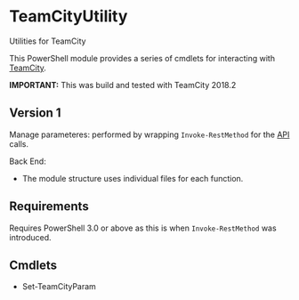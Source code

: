 # TeamCityUtility
Utilities for TeamCity

This PowerShell module provides a series of cmdlets for interacting with [TeamCity](https://confluence.jetbrains.com/display/TCD18/Extending+TeamCity).

**IMPORTANT:** This was build and tested with TeamCity 2018.2

## Version 1

Manage parameteres: performed by wrapping `Invoke-RestMethod` for the [API](https://confluence.jetbrains.com/display/TCD18/REST+API) calls.

Back End:

* The module structure uses individual files for each function.

## Requirements

Requires PowerShell 3.0 or above as this is when `Invoke-RestMethod` was introduced.

## Cmdlets

* Set-TeamCityParam